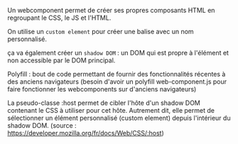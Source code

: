 Un webcomponent permet de créer ses propres composants HTML en regroupant le CSS, le JS et l'HTML.

On utilise un `custom element` pour créer une balise avec un nom personnalisé.

ça va également créer un `shadow DOM` : un DOM qui est propre à l'élément et non accessible par le DOM principal.


Polyfill : bout de code permettant de fournir des fonctionnalités récentes à des anciens navigateurs (besoin d'avoir un polyfill web-component.js pour faire fonctionner les webcomponents sur d'anciens navigateurs)

La pseudo-classe :host permet de cibler l'hôte d'un shadow DOM contenant le CSS à utiliser pour cet hôte. Autrement dit, elle permet de sélectionner un élément personnalisé (custom element) depuis l'intérieur du shadow DOM. (source : https://developer.mozilla.org/fr/docs/Web/CSS/:host)
